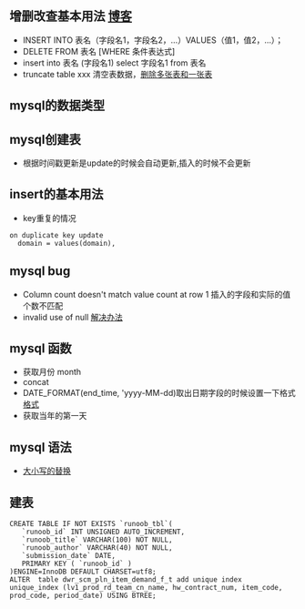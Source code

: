 ## 增删改查基本用法 [博客](https://www.cnblogs.com/heyangblog/p/7624645.html)
- INSERT INTO 表名（字段名1，字段名2，…）VALUES（值1，值2，…）；
- DELETE FROM 表名 [WHERE 条件表达式] 
- insert into 表名 (字段名1) select 字段名1 from 表名
- truncate table xxx 清空表数据，[删除多张表和一张表](https://blog.csdn.net/weixin_41380972/article/details/86627193)
## mysql的数据类型

## mysql创建表
- 根据时间戳更新是update的时候会自动更新,插入的时候不会更新
## insert的基本用法
- key重复的情况
```
on duplicate key update 
  domain = values(domain),
```
## mysql bug
- Column count doesn't match value count at row 1 插入的字段和实际的值个数不匹配
- invalid use of null [解决办法](https://blog.csdn.net/lxw1844912514/article/details/100028222)
## mysql 函数
- 获取月份 month
- concat
- DATE_FORMAT(end_time, 'yyyy-MM-dd)取出日期字段的时候设置一下格式 [格式](https://blog.csdn.net/blinking_star/article/details/72771285)
- 获取当年的第一天
## mysql 语法
- [大小写的替换](https://www.cnblogs.com/jpfss/p/10254923.html)
## 建表
```
CREATE TABLE IF NOT EXISTS `runoob_tbl`(
   `runoob_id` INT UNSIGNED AUTO_INCREMENT,
   `runoob_title` VARCHAR(100) NOT NULL,
   `runoob_author` VARCHAR(40) NOT NULL,
   `submission_date` DATE,
   PRIMARY KEY ( `runoob_id` )
)ENGINE=InnoDB DEFAULT CHARSET=utf8;
ALTER  table dwr_scm_pln_item_demand_f_t add unique index  unique_index (lv1_prod_rd_team_cn_name, hw_contract_num, item_code, prod_code, period_date) USING BTREE;
```
